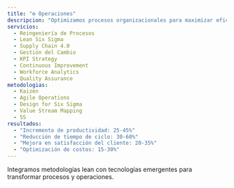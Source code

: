 ```yaml
---
title: "⚙️ Operaciones"
descripcion: "Optimizamos procesos organizacionales para maximizar eficiencia, calidad y rentabilidad."
servicios:
  - Reingeniería de Procesos
  - Lean Six Sigma
  - Supply Chain 4.0
  - Gestión del Cambio
  - KPI Strategy
  - Continuous Improvement
  - Workforce Analytics
  - Quality Assurance
metodologias:
  - Kaizen
  - Agile Operations
  - Design for Six Sigma
  - Value Stream Mapping
  - 5S
resultados:
  - "Incremento de productividad: 25-45%"
  - "Reducción de tiempo de ciclo: 30-60%"
  - "Mejora en satisfacción del cliente: 20-35%"
  - "Optimización de costos: 15-30%"
---
```

Integramos metodologías lean con tecnologías emergentes para transformar procesos y operaciones.
